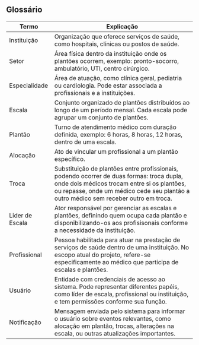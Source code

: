 ## Glossário

| Termo           | Explicação      |
| --------------- | --------------- |
| Instituição     | Organização que oferece serviços de saúde, como hospitais, clínicas ou postos de saúde. |
| Setor           | Área física dentro da instituição onde os plantões ocorrem, exemplo: pronto-socorro, ambulatório, UTI, centro cirúrgico. |
| Especialidade   | Área de atuação, como clínica geral, pediatria ou cardiologia. Pode estar associada a profissionais e a instituições. |
| Escala          | Conjunto organizado de plantões distribuídos ao longo de um período mensal. Cada escala pode agrupar um conjunto de plantões. |
| Plantão         | Turno de atendimento médico com duração definida, exemplo: 6 horas, 8 horas, 12 horas, dentro de uma escala. |
| Alocação        | Ato de vincular um profissional a um plantão específico. |
| Troca           | Substituição de plantões entre profissionais, podendo ocorrer de duas formas: troca dupla, onde dois médicos trocam entre si os plantões, ou repasse, onde um médico cede seu plantão a outro médico sem receber outro em troca. |
| Lider de Escala | Ator responsável por gerenciar as escalas e plantões, definindo quem ocupa cada plantão e disponibilizando-os aos profisisonais conforme a necessidade da instituição. |
| Profissional    | Pessoa habilitada para atuar na prestação de serviços de saúde dentro de uma instituição. No escopo atual do projeto, refere-se especificamente ao médico que participa de escalas e plantões. |
| Usuário         | Entidade com credenciais de acesso ao sistema. Pode representar diferentes papéis, como líder de escala, profissional ou instituição, e tem permissões conforme sua função. |
| Notificação     | Mensagem enviada pelo sistema para informar o usuário sobre eventos relevantes, como alocação em plantão, trocas, alterações na escala, ou outras atualizações importantes. |
